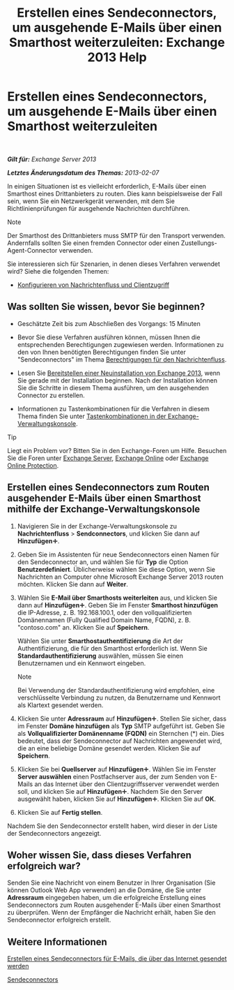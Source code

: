 ﻿---
title: 'Erstellen eines Sendeconnectors, um ausgehende E-Mails über einen Smarthost weiterzuleiten: Exchange 2013 Help'
TOCTitle: Erstellen eines Sendeconnectors, um ausgehende E-Mails über einen Smarthost weiterzuleiten
ms:assetid: 4a9ef08e-bd62-4c6b-8790-d24fb0f8f24b
ms:mtpsurl: https://technet.microsoft.com/de-de/library/JJ673059(v=EXCHG.150)
ms:contentKeyID: 50475622
ms.date: 04/24/2018
mtps_version: v=EXCHG.150
ms.translationtype: HT
---

# Erstellen eines Sendeconnectors, um ausgehende E-Mails über einen Smarthost weiterzuleiten

 

_**Gilt für:** Exchange Server 2013_

_**Letztes Änderungsdatum des Themas:** 2013-02-07_

In einigen Situationen ist es vielleicht erforderlich, E-Mails über einen Smarthost eines Drittanbieters zu routen. Dies kann beispielsweise der Fall sein, wenn Sie ein Netzwerkgerät verwenden, mit dem Sie Richtlinienprüfungen für ausgehende Nachrichten durchführen.


> [!NOTE]
> Der Smarthost des Drittanbieters muss SMTP für den Transport verwenden. Andernfalls sollten Sie einen fremden Connector oder einen Zustellungs-Agent-Connector verwenden.



Sie interessieren sich für Szenarien, in denen dieses Verfahren verwendet wird? Siehe die folgenden Themen:

  - [Konfigurieren von Nachrichtenfluss und Clientzugriff](configure-mail-flow-and-client-access-exchange-2013-help.md)

## Was sollten Sie wissen, bevor Sie beginnen?

  - Geschätzte Zeit bis zum Abschließen des Vorgangs: 15 Minuten

  - Bevor Sie diese Verfahren ausführen können, müssen Ihnen die entsprechenden Berechtigungen zugewiesen werden. Informationen zu den von Ihnen benötigten Berechtigungen finden Sie unter "Sendeconnectors" im Thema [Berechtigungen für den Nachrichtenfluss](mail-flow-permissions-exchange-2013-help.md).

  - Lesen Sie [Bereitstellen einer Neuinstallation von Exchange 2013](deploy-a-new-installation-of-exchange-2013-exchange-2013-help.md), wenn Sie gerade mit der Installation beginnen. Nach der Installation können Sie die Schritte in diesem Thema ausführen, um den ausgehenden Connector zu erstellen.

  - Informationen zu Tastenkombinationen für die Verfahren in diesem Thema finden Sie unter [Tastenkombinationen in der Exchange-Verwaltungskonsole](keyboard-shortcuts-in-the-exchange-admin-center-exchange-online-protection-help.md).


> [!TIP]
> Liegt ein Problem vor? Bitten Sie in den Exchange-Foren um Hilfe. Besuchen Sie die Foren unter <A href="https://go.microsoft.com/fwlink/p/?linkid=60612">Exchange Server</A>, <A href="https://go.microsoft.com/fwlink/p/?linkid=267542">Exchange Online</A> oder <A href="https://go.microsoft.com/fwlink/p/?linkid=285351">Exchange Online Protection</A>.



## Erstellen eines Sendeconnectors zum Routen ausgehender E-Mails über einen Smarthost mithilfe der Exchange-Verwaltungskonsole

1.  Navigieren Sie in der Exchange-Verwaltungskonsole zu **Nachrichtenfluss** \> **Sendconnectors**, und klicken Sie dann auf **Hinzufügen**![Hinzufügen (Symbol)](images/JJ218640.c1e75329-d6d7-4073-a27d-498590bbb558(EXCHG.150).gif "Hinzufügen (Symbol)").

2.  Geben Sie im Assistenten für neue Sendeconnectors einen Namen für den Sendeconnector an, und wählen Sie für **Typ** die Option **Benutzerdefiniert**. Üblicherweise wählen Sie diese Option, wenn Sie Nachrichten an Computer ohne Microsoft Exchange Server 2013 routen möchten. Klicken Sie dann auf **Weiter**.

3.  Wählen Sie **E-Mail über Smarthosts weiterleiten** aus, und klicken Sie dann auf **Hinzufügen**![Hinzufügen (Symbol)](images/JJ218640.c1e75329-d6d7-4073-a27d-498590bbb558(EXCHG.150).gif "Hinzufügen (Symbol)"). Geben Sie im Fenster **Smarthost hinzufügen** die IP-Adresse, z. B. 192.168.100.1, oder den vollqualifizierten Domänennamen (Fully Qualified Domain Name, FQDN), z. B. "contoso.com" an. Klicken Sie auf **Speichern**.
    
    Wählen Sie unter **Smarthostauthentifizierung** die Art der Authentifizierung, die für den Smarthost erforderlich ist. Wenn Sie **Standardauthentifizierung** auswählen, müssen Sie einen Benutzernamen und ein Kennwort eingeben.
    

    > [!NOTE]
    > Bei Verwendung der Standardauthentifizierung wird empfohlen, eine verschlüsselte Verbindung zu nutzen, da Benutzername und Kennwort als Klartext gesendet werden.



4.  Klicken Sie unter **Adressraum** auf **Hinzufügen**![Hinzufügen (Symbol)](images/JJ218640.c1e75329-d6d7-4073-a27d-498590bbb558(EXCHG.150).gif "Hinzufügen (Symbol)"). Stellen Sie sicher, dass im Fenster **Domäne hinzufügen** als **Typ** SMTP aufgeführt ist. Geben Sie als **Vollqualifizierter Domänenname (FQDN)** ein Sternchen (\*) ein. Dies bedeutet, dass der Sendeconnector auf Nachrichten angewendet wird, die an eine beliebige Domäne gesendet werden. Klicken Sie auf **Speichern**.

5.  Klicken Sie bei **Quellserver** auf **Hinzufügen**![Hinzufügen (Symbol)](images/JJ218640.c1e75329-d6d7-4073-a27d-498590bbb558(EXCHG.150).gif "Hinzufügen (Symbol)"). Wählen Sie im Fenster **Server auswählen** einen Postfachserver aus, der zum Senden von E-Mails an das Internet über den Clientzugriffsserver verwendet werden soll, und klicken Sie auf **Hinzufügen**![Hinzufügen (Symbol)](images/JJ218640.c1e75329-d6d7-4073-a27d-498590bbb558(EXCHG.150).gif "Hinzufügen (Symbol)"). Nachdem Sie den Server ausgewählt haben, klicken Sie auf **Hinzufügen**![Hinzufügen (Symbol)](images/JJ218640.c1e75329-d6d7-4073-a27d-498590bbb558(EXCHG.150).gif "Hinzufügen (Symbol)"). Klicken Sie auf **OK**.

6.  Klicken Sie auf **Fertig stellen**.

Nachdem Sie den Sendeconnector erstellt haben, wird dieser in der Liste der Sendeconnectors angezeigt.

## Woher wissen Sie, dass dieses Verfahren erfolgreich war?

Senden Sie eine Nachricht von einem Benutzer in Ihrer Organisation (Sie können Outlook Web App verwenden) an die Domäne, die Sie unter **Adressraum** eingegeben haben, um die erfolgreiche Erstellung eines Sendeconnectors zum Routen ausgehender E-Mails über einen Smarthost zu überprüfen. Wenn der Empfänger die Nachricht erhält, haben Sie den Sendeconnector erfolgreich erstellt.

## Weitere Informationen

[Erstellen eines Sendeconnectors für E-Mails, die über das Internet gesendet werden](create-a-send-connector-for-email-sent-to-the-internet-exchange-2013-help.md)

[Sendeconnectors](send-connectors-exchange-2013-help.md)

